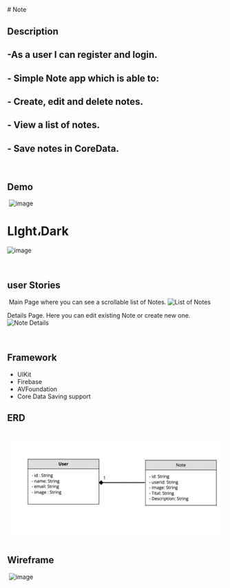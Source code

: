 


## <Note>


 
 


​# Note
## Description
 
## -​As a user I can register and login.
## - Simple Note app which is able to:
## - Create, edit and delete notes.
## - View a list of notes.
## - Save notes in CoreData.


​
## Demo
​
![image](https://github.com/Naseeri055/Notes./blob/The_Final_Project_Of_Swift_Camp_Jazan_Nasser/Simulator%20Screen%20Recording%20-%20iPhone%2013%20-%202022-01-17%20at%2011.15.14.gif?raw=true)
# LIght،Dark



![image](https://github.com/Naseeri055/Note./blob/The_Final_Project_Of_Swift_Camp_Jazan_Nasser/Simulator%20Screen%20Recording%20-%20iPhone%2013%20-%202022-01-17%20at%2013.34.14.gif?raw=true)

​
## user Stories 
​
Main Page where you can see a scrollable list of Notes.
 ![List of Notes](mainList.png)
 
 Details Page. Here you can edit existing Note or create new one.
 ![Note Details](details.png)

​
## Framework
- UIKit
- Firebase
- AVFoundation
- Core Data Saving support

## ERD
​ 
![image](https://github.com/Naseeri055/Note./blob/The_Final_Project_Of_Swift_Camp_Jazan_Nasser/ERD.png?raw=true)
​
## Wireframe
​
![image](https://github.com/Naseeri055/Notes./blob/The_Final_Project_Of_Swift_Camp_Jazan_Nasser/werefrime.png?raw=true)
 
 
